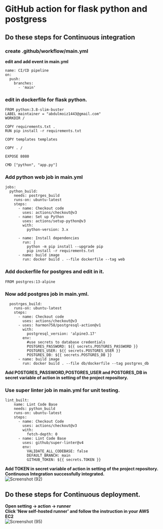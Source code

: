 # GitHub action for flask python and postgress
## Do these steps for Continuous integration 
### create .github/workflow/main.yml
**edit and add event in main.yml**
```
name: CI/CD pipeline
on:
  push:
    branches:
      - 'main'
```
### edit in  dockerfile for flask python.
```
FROM python:3.8-slim-buster
LABEL maintainer = "abdulmoiz1443@gmail.com"
WORKDIR /

COPY requirements.txt .
RUN pip install -r requirements.txt

COPY templates templates

COPY . /

EXPOSE 8080

CMD ["python", "app.py"]
```
### Add python web job in main.yml
```
jobs:
  python_build:
    needs: postrges_build
    runs-on: ubuntu-latest
    steps:
      - name: Checkout code
        uses: actions/checkout@v3
      - name: Set up Python
        uses: actions/setup-python@v3
        with:
          python-version: 3.x

      - name: Install dependencies
        run: |
          python -m pip install --upgrade pip
          pip install -r requirements.txt
      - name: build image
        run: docker build . --file dockerfile --tag web
```
### Add dockerfile for postgres and edit in it.
```
FROM postgres:13-alpine
```
### Now add postgres job in main.yml.
```
  postrges_build:
    runs-on: ubuntu-latest
    steps:
      - name: Checkout code
        uses: actions/checkout@v3
      - uses: harmon758/postgresql-action@v1
        with:
          postgresql_version: 'alpine3.17'
        env:
          #use secrets to database credentials
          POSTGRES_PASSWORD: ${{ secrets.POSTGRES_PASSWORD }}
          POSTGRES_USER: ${{ secrets.POSTGRES_USER }}
          POSTGRES_DB: ${{ secrets.POSTGRES_DB }}
      - name: build image
        run: docker build . --file db/dockerfile --tag postgres_db
```
**Add POSTGRES_PASSWORD,POSTGRES_USER and POSTGRES_DB in secret variable of action in setting of the project repository.**
### Use super linter job in main.yml for unit testing.
```
lint_built:
    name: Lint Code Base
    needs: python_build  
    runs-on: ubuntu-latest
    steps:
      - name: Checkout Code
        uses: actions/checkout@v3
        with:
          fetch-depth: 0
      - name: Lint Code Base
        uses: github/super-linter@v4
        env:
          VALIDATE_ALL_CODEBASE: false
          DEFAULT_BRANCH: main
          GITHUB_TOKEN: ${{ secrets.TOKEN }}

```
**Add TOKEN in secret variable of action in setting of the project repository.**<br />
**Continuous Integration successfully integrated.**<br />
![Screenshot (92)](https://user-images.githubusercontent.com/65711565/229436962-2f8c9045-bc9a-4866-9a9d-6b69407dc336.png)
## Do these steps for Continuous deployment.
**Open setting -> action -> runner**<br />
**Click 'New self-hosted runner' and follow the instruction in your AWS EC2**<br />
![Screenshot (95)](https://user-images.githubusercontent.com/65711565/229584712-e446c583-a468-4c98-a23f-262112973df7.png)

